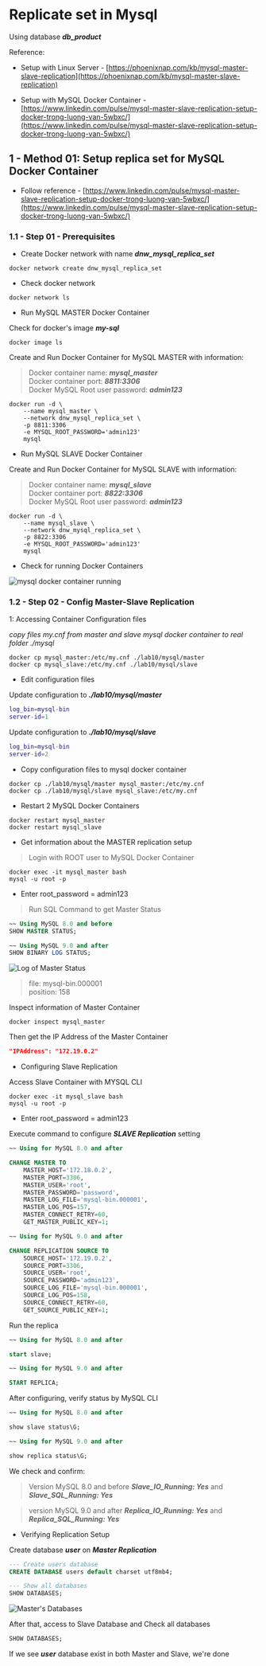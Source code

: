 # Replicate set in Mysql

Using database ***db_product***

Reference:
* Setup with Linux Server - [https://phoenixnap.com/kb/mysql-master-slave-replication](https://phoenixnap.com/kb/mysql-master-slave-replication)

* Setup with MySQL Docker Container - [https://www.linkedin.com/pulse/mysql-master-slave-replication-setup-docker-trong-luong-van-5wbxc/](https://www.linkedin.com/pulse/mysql-master-slave-replication-setup-docker-trong-luong-van-5wbxc/)

## 1 - Method 01: Setup replica set for MySQL Docker Container

* Follow reference - [https://www.linkedin.com/pulse/mysql-master-slave-replication-setup-docker-trong-luong-van-5wbxc/](https://www.linkedin.com/pulse/mysql-master-slave-replication-setup-docker-trong-luong-van-5wbxc/)

### 1.1 - Step 01 - Prerequisites

* Create Docker network with name ***dnw_mysql_replica_set***

```shell
docker network create dnw_mysql_replica_set
```

* Check docker network 

```shell
docker network ls
```

* Run MySQL MASTER Docker Container

Check for docker's image ***my-sql***

```shell
docker image ls
```

Create and Run Docker Container for MySQL MASTER with information:
> Docker container name: ***mysql_master*** \
> Docker container port: ***8811:3306*** \
> Docker MySQL Root user password: ***admin123***

```shell
docker run -d \
    --name mysql_master \
    --network dnw_mysql_replica_set \
    -p 8811:3306
    -e MYSQL_ROOT_PASSWORD='admin123'
    mysql
```

* Run MySQL SLAVE Docker Container

Create and Run Docker Container for MySQL SLAVE with information:
> Docker container name: ***mysql_slave*** \
> Docker container port: ***8822:3306*** \
> Docker MySQL Root user password: ***admin123***

```shell
docker run -d \
    --name mysql_slave \
    --network dnw_mysql_replica_set \
    -p 8822:3306
    -e MYSQL_ROOT_PASSWORD='admin123'
    mysql
```

* Check for running Docker Containers

![mysql docker container running](./images/img_01.png)

### 1.2 - Step 02 - Config Master-Slave Replication

1: Accessing Container Configuration files

*copy files my.cnf from master and slave mysql docker container to real folder ./mysql*

```shell
docker cp mysql_master:/etc/my.cnf ./lab10/mysql/master
docker cp mysql_slave:/etc/my.cnf ./lab10/mysql/slave
```

* Edit configuration files

Update configuration to ***./lab10/mysql/master***

```lua
log_bin=mysql-bin
server-id=1
```

Update configuration to ***./lab10/mysql/slave***

```lua
log_bin=mysql-bin
server-id=2
```

* Copy configuration files to mysql docker container

```shell
docker cp ./lab10/mysql/master mysql_master:/etc/my.cnf
docker cp ./lab10/mysql/slave mysql_slave:/etc/my.cnf
```

* Restart 2 MySQL Docker Containers

```shell
docker restart mysql_master
docker restart mysql_slave
```

* Get information about the MASTER replication setup 

> Login with ROOT user to MySQL Docker Container 

```shell
docker exec -it mysql_master bash
mysql -u root -p
```
* Enter root_password = admin123

> Run SQL Command to get Master Status

```sql
~~ Using MySQL 8.0 and before 
SHOW MASTER STATUS;

~~ Using MySQL 9.0 and after
SHOW BINARY LOG STATUS;
```

![Log of Master Status](./images/img_02.png)

> file: mysql-bin.000001 \
> position: 158

Inspect information of Master Container

```shell
docker inspect mysql_master
```

Then get the IP Address of the Master Container

```json
"IPAddress": "172.19.0.2"
```

* Configuring Slave Replication

Access Slave Container with MYSQL CLI

```shell
docker exec -it mysql_slave bash
mysql -u root -p
```
* Enter root_password = admin123

Execute command to configure ***SLAVE Replication*** setting

```sql
~~ Using for MySQL 8.0 and after

CHANGE MASTER TO
    MASTER_HOST='172.18.0.2',
    MASTER_PORT=3306,
    MASTER_USER='root',
    MASTER_PASSWORD='password',
    MASTER_LOG_FILE='mysql-bin.000001',
    MASTER_LOG_POS=157,
    MASTER_CONNECT_RETRY=60,
    GET_MASTER_PUBLIC_KEY=1;

~~ Using for MySQL 9.0 and after

CHANGE REPLICATION SOURCE TO
    SOURCE_HOST='172.19.0.2',
    SOURCE_PORT=3306,
    SOURCE_USER='root',
    SOURCE_PASSWORD='admin123',
    SOURCE_LOG_FILE='mysql-bin.000001',
    SOURCE_LOG_POS=158,
    SOURCE_CONNECT_RETRY=60,
    GET_SOURCE_PUBLIC_KEY=1;
```

Run the replica

```sql
~~ Using for MySQL 8.0 and after

start slave;

~~ Using for MySQL 9.0 and after

START REPLICA;
```

After configuring, verify status by MySQL CLI

```sql
~~ Using for MySQL 8.0 and after

show slave status\G; 

~~ Using for MySQL 9.0 and after

show replica status\G; 
```

We check and confirm:
> Version MySQL 8.0 and before
***Slave_IO_Running: Yes*** and ***Slave_SQL_Running: Yes***

> version MySQL 9.0 and after
***Replica_IO_Running: Yes*** and ***Replica_SQL_Running: Yes***

* Verifying Replication Setup

Create database ***user*** on ***Master Replication***

```sql
--- Create users database
CREATE DATABASE users default charset utf8mb4;

--- Show all databases
SHOW DATABASES;
```
![Master's Databases](./images/img_03.png)

After that, access to Slave Database and Check all databases

```sql
SHOW DATABASES;
```

If we see ***user*** database exist in both Master and Slave, we're done



